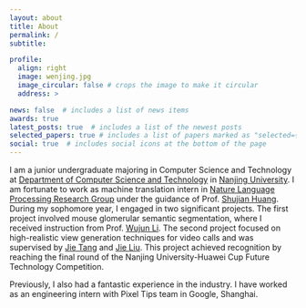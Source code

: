 ```yaml
---
layout: about
title: About
permalink: /
subtitle: 

profile:
  align: right
  image: wenjing.jpg
  image_circular: false # crops the image to make it circular
  address: >

news: false  # includes a list of news items
awards: true
latest_posts: true  # includes a list of the newest posts
selected_papers: true # includes a list of papers marked as "selected={true}"
social: true  # includes social icons at the bottom of the page
---
```


I am a junior undergraduate majoring in Computer Science and Technology at [Department of Computer Science and Technology](https://cs.nju.edu.cn/main.htm) in [Nanjing University](https://www.nju.edu.cn/en/). I am fortunate to work as machine translation intern in [Nature Language Processing Research Group](http://nlp.nju.edu.cn/homepage/) under the guidance of Prof. [Shujian Huang](http://nlp.nju.edu.cn/huangsj/). During my sophomore year, I engaged in two significant projects. The first project involved mouse glomerular semantic segmentation, where I received instruction from Prof. [Wujun Li](https://cs.nju.edu.cn/lwj/index.htm). The second project focused on high-realistic view generation techniques for video calls and was supervised by [Jie Tang](https://tangjie-njucs.github.io/) and [Jie Liu](https://njulj.github.io/). This project achieved recognition by reaching the final round of the Nanjing University-Huawei Cup Future Technology Competition.

Previously, I also had a fantastic experience in the industry. I have worked as an engineering intern with Pixel Tips team in Google, Shanghai.
